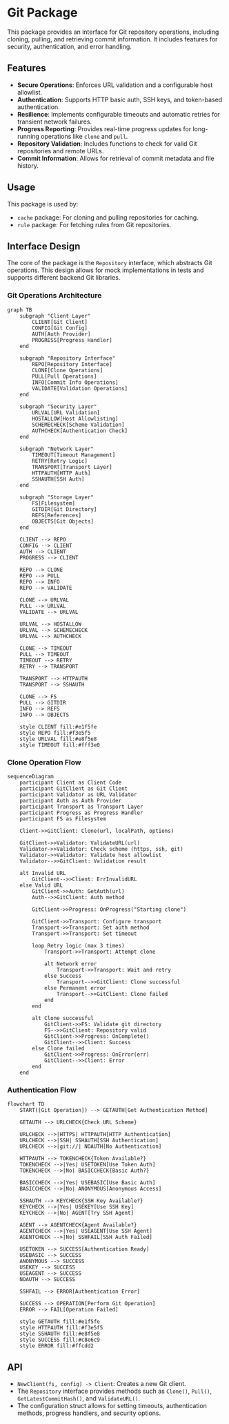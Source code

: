 # Git Package

This package provides an interface for Git repository operations, including cloning, pulling, and retrieving commit information. It includes features for security, authentication, and error handling.

## Features

- **Secure Operations**: Enforces URL validation and a configurable host allowlist.
- **Authentication**: Supports HTTP basic auth, SSH keys, and token-based authentication.
- **Resilience**: Implements configurable timeouts and automatic retries for transient network failures.
- **Progress Reporting**: Provides real-time progress updates for long-running operations like `clone` and `pull`.
- **Repository Validation**: Includes functions to check for valid Git repositories and remote URLs.
- **Commit Information**: Allows for retrieval of commit metadata and file history.

## Usage

This package is used by:
- `cache` package: For cloning and pulling repositories for caching.
- `rule` package: For fetching rules from Git repositories.

## Interface Design

The core of the package is the `Repository` interface, which abstracts Git operations. This design allows for mock implementations in tests and supports different backend Git libraries.

### Git Operations Architecture

```mermaid
graph TB
    subgraph "Client Layer"
        CLIENT[Git Client]
        CONFIG[Git Config]
        AUTH[Auth Provider]
        PROGRESS[Progress Handler]
    end
    
    subgraph "Repository Interface"
        REPO[Repository Interface]
        CLONE[Clone Operations]
        PULL[Pull Operations]
        INFO[Commit Info Operations]
        VALIDATE[Validation Operations]
    end
    
    subgraph "Security Layer"
        URLVAL[URL Validation]
        HOSTALLOW[Host Allowlisting]
        SCHEMECHECK[Scheme Validation]
        AUTHCHECK[Authentication Check]
    end
    
    subgraph "Network Layer"
        TIMEOUT[Timeout Management]
        RETRY[Retry Logic]
        TRANSPORT[Transport Layer]
        HTTPAUTH[HTTP Auth]
        SSHAUTH[SSH Auth]
    end
    
    subgraph "Storage Layer"
        FS[Filesystem]
        GITDIR[Git Directory]
        REFS[References]
        OBJECTS[Git Objects]
    end
    
    CLIENT --> REPO
    CONFIG --> CLIENT
    AUTH --> CLIENT
    PROGRESS --> CLIENT
    
    REPO --> CLONE
    REPO --> PULL
    REPO --> INFO
    REPO --> VALIDATE
    
    CLONE --> URLVAL
    PULL --> URLVAL
    VALIDATE --> URLVAL
    
    URLVAL --> HOSTALLOW
    URLVAL --> SCHEMECHECK
    URLVAL --> AUTHCHECK
    
    CLONE --> TIMEOUT
    PULL --> TIMEOUT
    TIMEOUT --> RETRY
    RETRY --> TRANSPORT
    
    TRANSPORT --> HTTPAUTH
    TRANSPORT --> SSHAUTH
    
    CLONE --> FS
    PULL --> GITDIR
    INFO --> REFS
    INFO --> OBJECTS
    
    style CLIENT fill:#e1f5fe
    style REPO fill:#f3e5f5
    style URLVAL fill:#e8f5e8
    style TIMEOUT fill:#fff3e0
```

### Clone Operation Flow

```mermaid
sequenceDiagram
    participant Client as Client Code
    participant GitClient as Git Client
    participant Validator as URL Validator
    participant Auth as Auth Provider
    participant Transport as Transport Layer
    participant Progress as Progress Handler
    participant FS as Filesystem
    
    Client->>GitClient: Clone(url, localPath, options)
    
    GitClient->>Validator: ValidateURL(url)
    Validator->>Validator: Check scheme (https, ssh, git)
    Validator->>Validator: Validate host allowlist
    Validator-->>GitClient: Validation result
    
    alt Invalid URL
        GitClient-->>Client: ErrInvalidURL
    else Valid URL
        GitClient->>Auth: GetAuth(url)
        Auth-->>GitClient: Auth method
        
        GitClient->>Progress: OnProgress("Starting clone")
        
        GitClient->>Transport: Configure transport
        Transport->>Transport: Set auth method
        Transport->>Transport: Set timeout
        
        loop Retry logic (max 3 times)
            Transport->>Transport: Attempt clone
            
            alt Network error
                Transport->>Transport: Wait and retry
            else Success
                Transport-->>GitClient: Clone successful
            else Permanent error
                Transport-->>GitClient: Clone failed
            end
        end
        
        alt Clone successful
            GitClient->>FS: Validate git directory
            FS-->>GitClient: Repository valid
            GitClient->>Progress: OnComplete()
            GitClient-->>Client: Success
        else Clone failed
            GitClient->>Progress: OnError(err)
            GitClient-->>Client: Error
        end
    end
```

### Authentication Flow

```mermaid
flowchart TD
    START([Git Operation]) --> GETAUTH[Get Authentication Method]
    
    GETAUTH --> URLCHECK{Check URL Scheme}
    
    URLCHECK -->|HTTPS| HTTPAUTH[HTTP Authentication]
    URLCHECK -->|SSH| SSHAUTH[SSH Authentication]
    URLCHECK -->|git://| NOAUTH[No Authentication]
    
    HTTPAUTH --> TOKENCHECK{Token Available?}
    TOKENCHECK -->|Yes| USETOKEN[Use Token Auth]
    TOKENCHECK -->|No| BASICCHECK{Basic Auth?}
    
    BASICCHECK -->|Yes| USEBASIC[Use Basic Auth]
    BASICCHECK -->|No| ANONYMOUS[Anonymous Access]
    
    SSHAUTH --> KEYCHECK{SSH Key Available?}
    KEYCHECK -->|Yes| USEKEY[Use SSH Key]
    KEYCHECK -->|No| AGENT[Try SSH Agent]
    
    AGENT --> AGENTCHECK{Agent Available?}
    AGENTCHECK -->|Yes| USEAGENT[Use SSH Agent]
    AGENTCHECK -->|No| SSHFAIL[SSH Auth Failed]
    
    USETOKEN --> SUCCESS[Authentication Ready]
    USEBASIC --> SUCCESS
    ANONYMOUS --> SUCCESS
    USEKEY --> SUCCESS
    USEAGENT --> SUCCESS
    NOAUTH --> SUCCESS
    
    SSHFAIL --> ERROR[Authentication Error]
    
    SUCCESS --> OPERATION[Perform Git Operation]
    ERROR --> FAIL[Operation Failed]
    
    style GETAUTH fill:#e1f5fe
    style HTTPAUTH fill:#f3e5f5
    style SSHAUTH fill:#e8f5e8
    style SUCCESS fill:#c8e6c9
    style ERROR fill:#ffcdd2
```

## API

- `NewClient(fs, config) -> Client`: Creates a new Git client.
- The `Repository` interface provides methods such as `Clone()`, `Pull()`, `GetLatestCommitHash()`, and `ValidateURL()`.
- The configuration struct allows for setting timeouts, authentication methods, progress handlers, and security options.
